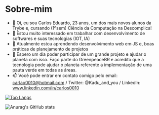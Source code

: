 # Sobre-mim

- 👋 Oi, eu sou Carlos Eduardo, 23 anos, um dos mais novos alunos da Trybe e, cursando (1ºsem) Ciência da Computação na Descomplica!
- 👀 Estou muito interessado em trabalhar com desenvolvimento de softwares e suas tecnologias (IOT, IA)
- 🌱 Atualmente estou aprendendo desenvolvimento web em JS e, boas práticas de planejamento de projetos
- 💞️ Espero um dia poder participar de um grande projeto e ajudar o planeta com isso. Faço parte do GreenpeaceBR e acredito que a tecnologia pode ajudar 
     o planeta referente a implementação de uma pauta verde em todas as áreas.  
- 📫 Você pode entrar em contato comigo pelo email: carlao0010@hotmail.com / Twitter: @Kadu_and_you / Linkedln: www.linkedin.com/in/carlos0010

[![Top Langs](https://github-readme-stats.vercel.app/api/top-langs/?username=Kadu-da-Silva)](https://github.com/anuraghazra/github-readme-stats)

![Anurag's GitHub stats](https://github-readme-stats.vercel.app/api?username=Kadu-da-Silva&show_icons=true&theme=tokyonight)
